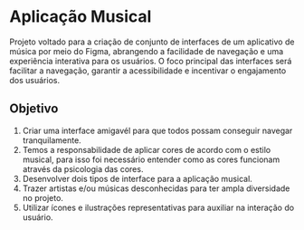 # Aplicação Musical
Projeto voltado para a criação de conjunto de interfaces de um aplicativo de música por meio do Figma, abrangendo a facilidade de navegação e uma experiência interativa para os usuários. O foco principal das interfaces será facilitar a navegação, garantir a acessibilidade e incentivar o engajamento dos usuários.

## Objetivo
1. Criar uma interface amigavél para que todos possam conseguir navegar tranquilamente.
2. Temos a responsabilidade de aplicar cores de acordo com o estilo musical, para isso foi necessário entender como as cores funcionam através da psicologia das cores.
3. Desenvolver dois tipos de interface para a aplicação musical.
4. Trazer artistas e/ou músicas desconhecidas para ter ampla diversidade no projeto.
5. Utilizar ícones e ilustrações representativas para auxiliar na interação do usuário.

